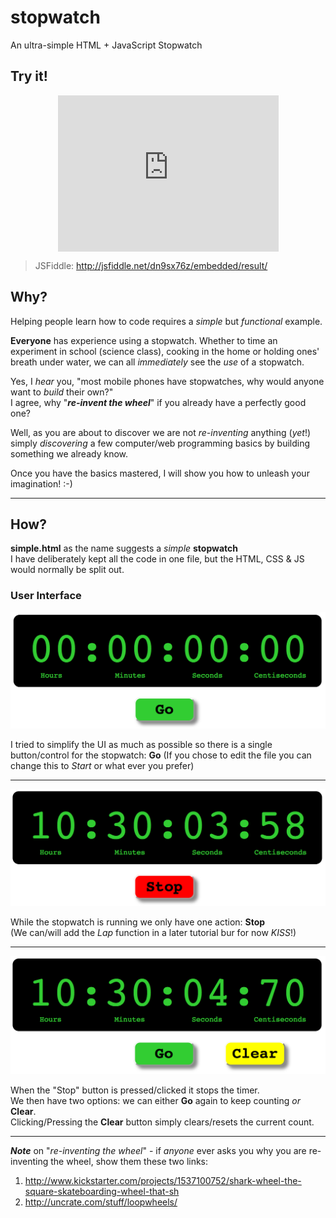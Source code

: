 stopwatch
=========

An ultra-simple HTML + JavaScript Stopwatch

## Try it!

<iframe width="70%" height="250" src="http://jsfiddle.net/dn9sx76z/embedded/result" frameborder="0" allowfullscreen="allowfullscreen"
style="display:block; margin: 0 auto;"></iframe>

> JSFiddle: http://jsfiddle.net/dn9sx76z/embedded/result/

## Why?

Helping people learn how to code requires a *simple* but *functional* example.

**Everyone** has experience using a stopwatch.
Whether to time an experiment in school (science class),
cooking in the home or holding ones' breath under water,
we can all *immediately* see the *use* of a stopwatch.

Yes, I *hear* you, "most mobile phones have stopwatches,
why would anyone want to *build* their own?"  
I agree, why "***re-invent the wheel***" if you already have a perfectly good one?

Well, as you are about to discover we are not *re-inventing* anything (*yet*!) simply
*discovering* a few computer/web programming basics by building something we already know.

Once you have the basics mastered, I will show you how to unleash your imagination! :-)


- - -

## How?

**simple.html** as the name suggests a *simple* **stopwatch**  
I have deliberately kept all the code in one file, but the HTML, CSS & JS would normally be split out.


### User Interface


![Stopwach Ready to Go](https://raw.githubusercontent.com/nelsonic/nelsonic.github.io/master/img/Stopwatch-go.png "Simple Stopwatch Ready to Go!")

I tried to simplify the UI as much as possible so there is a single button/control for the stopwatch: **Go**
(If you chose to edit the file you can change this to *Start* or what ever you prefer)

- - -

![Stopwach Running](https://raw.githubusercontent.com/nelsonic/nelsonic.github.io/master/img/Stopwatch-10hrs-running.png "Simple Stopwatch Running")

While the stopwatch is running we only have one action: **Stop**  
(We can/will add the *Lap* function in a later tutorial bur for now *KISS*!)

- - -

![Stopwach stopped](https://raw.githubusercontent.com/nelsonic/nelsonic.github.io/master/img/Stopwatch-10hrs-stopped.png "Simple Stopwatch Stopped")

When the "Stop" button is pressed/clicked it stops the timer.  
We then have two options: we can either **Go** again to keep counting *or* **Clear**.  
Clicking/Pressing the **Clear** button simply clears/resets the current count.

- - -

***Note*** on "*re-inventing the wheel*" - if *anyone* ever asks you why
you are re-inventing the wheel, show them these two links:

1.  http://www.kickstarter.com/projects/1537100752/shark-wheel-the-square-skateboarding-wheel-that-sh
2. http://uncrate.com/stuff/loopwheels/
